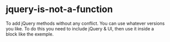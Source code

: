 # jquery-is-not-a-function

To add jQuery methods without any conflict. 
You can use whatever versions you like. 
To do this you need to include jQuery & UI, then use it inside a block like the exemple.

<pre>

<script type="text/javascript">
  
  (function($) {  
  	// important!!!
	// in here it is safe to use $ for jQuery (nowhere else!)
	$(function(){
		$( "#datepicker" ).datepicker();
	})
	})(jQuery)
</script>

</pre>
